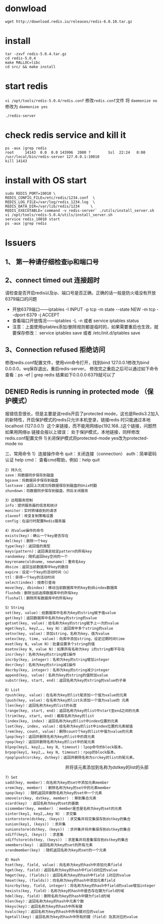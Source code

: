 # donwload
`wget http://download.redis.io/releases/redis-6.0.10.tar.gz`
# install
```shell script
tar -zxvf redis-5.0.4.tar.gz
cd redis-5.0.4
make MALLOC=libc
cd src/ && make install
```
# start redis
`vi /opt/tools/redis-5.0.4/redis.conf`
修改`redis.conf`文件 将
`daemonize no`
修改为
`daemonize yes`
```shell script
./redis-server
```
# check redis service and kill it
```shell script
ps -aux |grep redis
root     14143  0.0  0.0 143996  2000 ?        Ssl  22:24   0:00 /usr/local/bin/redis-server 127.0.0.1:10010
kill 14143
```
# install with OS start
```shell script
sudo REDIS_PORT=10010 \                
REDIS_CONFIG_FILE=/etc/redis/1234.conf  \               
REDIS_LOG_FILE=/var/log/redis_1234.log  \               
REDIS_DATA_DIR=/var/lib/redis/1234     \            
REDIS_EXECUTABLE=`command -v redis-server` ./utils/install_server.sh
vi /opt/tools/redis-5.0.4/utils/install_server.sh
service redis_10010 start
ps -aux |grep redis
```

# Issuers
## 1、 第一种请仔细检查ip和端口号
## 2、connect timed out 连接超时
请检查是否开启redis以及ip、端口号是否正确，正确的话一般是防火墙没有开放6379端口的问题
* 开放6379端口——iptables -I INPUT -p tcp -m state --state NEW -m tcp --dport 6379 -j ACCEPT
* 查看端口开放情况——iptables -L -n 或者 service iptables status
* 注意：上面使用iptables添加/删除规则都是临时的，如果需要重启也生效，就要保存修改：
service iptables save 或者 /etc/init.d/iptables save

## 3、Connection refused 拒绝访问
修改redis.conf配置文件，使用vim命令打开，找到bind 127.0.0.1修改为bind 0.0.0.0，wq保存退出，重启redis-server。
修改完之重启之后可以通过如下命令查看：ps -ef | grep redis
结果如下0.0.0.0:6379就可以了
## DENIED Redis is running in protected mode （保护模式）
报错信息很长，但是主要是说redis开启了protected mode，这也是Redis3.2加入的新特性，开启保护模式的redis只允许本机登录，链接redis 时只能通过本地localhost (127.0.0.1）这个来链接，而不能用网络ip(192.168..)这个链接，问题然如果用网络ip 链接会报以上错误：
处于保护模式，本地链接，同样修改redis.conf配置文件
1)关闭保护模式将protected-mode yes改为protected-mode no

三、常用命令
    1）连接操作命令
    quit：关闭连接（connection）
    auth：简单密码认证
    help cmd： 查看cmd帮助，例如：help quit
    
    2）持久化
    save：将数据同步保存到磁盘
    bgsave：将数据异步保存到磁盘
    lastsave：返回上次成功将数据保存到磁盘的Unix时戳
    shundown：将数据同步保存到磁盘，然后关闭服务
    
    3）远程服务控制
    info：提供服务器的信息和统计
    monitor：实时转储收到的请求
    slaveof：改变复制策略设置
    config：在运行时配置Redis服务器
    
    4）对value操作的命令
    exists(key)：确认一个key是否存在
    del(key)：删除一个key
    type(key)：返回值的类型
    keys(pattern)：返回满足给定pattern的所有key
    randomkey：随机返回key空间的一个
    keyrename(oldname, newname)：重命名key
    dbsize：返回当前数据库中key的数目
    expire：设定一个key的活动时间（s）
    ttl：获得一个key的活动时间
    select(index)：按索引查询
    move(key, dbindex)：移动当前数据库中的key到dbindex数据库
    flushdb：删除当前选择数据库中的所有key
    flushall：删除所有数据库中的所有key
    
    5）String
    set(key, value)：给数据库中名称为key的string赋予值value
    get(key)：返回数据库中名称为key的string的value
    getset(key, value)：给名称为key的string赋予上一次的value
    mget(key1, key2,…, key N)：返回库中多个string的value
    setnx(key, value)：添加string，名称为key，值为value
    setex(key, time, value)：向库中添加string，设定过期时间time
    mset(key N, value N)：批量设置多个string的值
    msetnx(key N, value N)：如果所有名称为key i的string都不存在
    incr(key)：名称为key的string增1操作
    incrby(key, integer)：名称为key的string增加integer
    decr(key)：名称为key的string减1操作
    decrby(key, integer)：名称为key的string减少integer
    append(key, value)：名称为key的string的值附加value
    substr(key, start, end)：返回名称为key的string的value的子串
    
    6）List 
    rpush(key, value)：在名称为key的list尾添加一个值为value的元素
    lpush(key, value)：在名称为key的list头添加一个值为value的 元素
    llen(key)：返回名称为key的list的长度
    lrange(key, start, end)：返回名称为key的list中start至end之间的元素
    ltrim(key, start, end)：截取名称为key的list
    lindex(key, index)：返回名称为key的list中index位置的元素
    lset(key, index, value)：给名称为key的list中index位置的元素赋值
    lrem(key, count, value)：删除count个key的list中值为value的元素
    lpop(key)：返回并删除名称为key的list中的首元素
    rpop(key)：返回并删除名称为key的list中的尾元素
    blpop(key1, key2,… key N, timeout)：lpop命令的block版本。
    brpop(key1, key2,… key N, timeout)：rpop的block版本。
    rpoplpush(srckey, dstkey)：返回并删除名称为srckey的list的尾元素，

　　　　　　　　　　　　　　并将该元素添加到名称为dstkey的list的头部
    
    7）Set
    sadd(key, member)：向名称为key的set中添加元素member
    srem(key, member) ：删除名称为key的set中的元素member
    spop(key) ：随机返回并删除名称为key的set中一个元素
    smove(srckey, dstkey, member) ：移到集合元素
    scard(key) ：返回名称为key的set的基数
    sismember(key, member) ：member是否是名称为key的set的元素
    sinter(key1, key2,…key N) ：求交集
    sinterstore(dstkey, (keys)) ：求交集并将交集保存到dstkey的集合
    sunion(key1, (keys)) ：求并集
    sunionstore(dstkey, (keys)) ：求并集并将并集保存到dstkey的集合
    sdiff(key1, (keys)) ：求差集
    sdiffstore(dstkey, (keys)) ：求差集并将差集保存到dstkey的集合
    smembers(key) ：返回名称为key的set的所有元素
    srandmember(key) ：随机返回名称为key的set的一个元素
    
    8）Hash
    hset(key, field, value)：向名称为key的hash中添加元素field
    hget(key, field)：返回名称为key的hash中field对应的value
    hmget(key, (fields))：返回名称为key的hash中field i对应的value
    hmset(key, (fields))：向名称为key的hash中添加元素field 
    hincrby(key, field, integer)：将名称为key的hash中field的value增加integer
    hexists(key, field)：名称为key的hash中是否存在键为field的域
    hdel(key, field)：删除名称为key的hash中键为field的域
    hlen(key)：返回名称为key的hash中元素个数
    hkeys(key)：返回名称为key的hash中所有键
    hvals(key)：返回名称为key的hash中所有键对应的value
    hgetall(key)：返回名称为key的hash中所有的键（field）及其对应的value